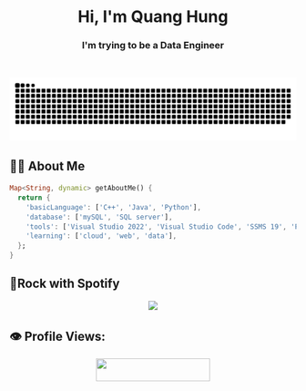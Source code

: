 <h1 align="center">Hi, I'm Quang Hung</h1>
<h3 align="center">I'm trying to be a Data Engineer</h3>
<br/>
<!-- <p align="center">
     <a href="https://www.linkedin.com/in/Tuanpluss02/"><img src="https://readme-typing-svg.herokuapp.com?font=Fira+Code&size=17&pause=1000&color=8E1AF7F7&width=435&lines=Software+and+cathedrals+are+much+the+same;First+we+build+them%2C+then+we+pray" alt="Typing SVG" /></a>
 </p> -->

<p align="center">
    <img src="https://github.com/Tuanpluss02/Tuanpluss02/blob/output/github-contribution-grid-snake-dark.svg">
</p>

## 🙋‍♂️ About Me
```Dart
Map<String, dynamic> getAboutMe() {
  return {
    'basicLanguage': ['C++', 'Java', 'Python'],
    'database': ['mySQL', 'SQL server'],
    'tools': ['Visual Studio 2022', 'Visual Studio Code', 'SSMS 19', 'Power Bi'],
    'learning': ['cloud', 'web', 'data'],
  };
}
```

<!-- ## 🚀 Languages and Tools:

<p align="center">
  <a href="https://stormx.software">
    <img src="https://skillicons.dev/icons?i=flutter,dart,kotlin,vue,python,c,cpp,mongodb,fastapi,firebase,docker,vscode,postgres,postman,matlab,linux&perline=10" />
  </a>
</p>
 -->

<!--
## 🔥My Github Streak
<p align="center">
    <a href="https://github.com/nhoklove059/github-readme-streak-stats">
        <img title="🔥 Get streak stats for your profile at git.io/streak-stats" alt="Tuan Plus's streak" src="https://github-readme-streak-stats.herokuapp.com/?user=Tuanpluss02&theme=black-ice&hide_border=true&stroke=0000&background=060A0CD0"/>
    </a>
</p>

## 📊 My Github Stats

<br/> -->
<!--
<p align="center">
<img src="https://github.com/nhoklove059/github-stats./blob/master/generated/overview.svg#gh-dark-mode-only">
<img src="https://github.com/nhoklove059/github-stats./blob/master/generated/languages.svg#gh-dark-mode-only">
</p>
<br/> -->


 ## 🎵Rock with Spotify

<p align="center">
<img src="https://open.spotify.com/album/72UmHMO7Ub30Iiq0EhmOfE">
</p>

<!--
## 📢Discord

<p align="center">
<!--      https://discord.com/channels/486784307273138207 -->
<!-- <img src="https://discord.com/channels/486784307273138207/widget.png?style=banner2" alt="Discord Banner 2"/>
</p> -->


## 👁️ Profile Views:
<!---
<p align="center">
     <a href="https://www.linkedin.com/in/tuanpluss02/" target="blank"><img align="center" src="https://skillicons.dev/icons?i=linkedin" alt="tuanpluss02" /></a>&nbsp;&nbsp;
<a href="https://stackoverflow.com/users/15892425/tuan-plus" target="blank"><img align="center" src="https://skillicons.dev/icons?i=stackoverflow" alt="15892425" /></a>&nbsp;&nbsp;
<a href="https://twitter.com/TunPlus3" target="blank"><img align="center" src="https://skillicons.dev/icons?i=twitter" alt="TunPlus3" /></a>&nbsp;&nbsp;
<a href="https://www.facebook.com/tuanpluss02/" target="blank"><img align="center" src="https://raw.githubusercontent.com/rahuldkjain/github-profile-readme-generator/master/src/images/icons/Social/facebook.svg" alt="TuanDo" height="50" width="50"  /></a>&nbsp;&nbsp;
<a href="https://www.instagram.com/tuanpluss02/" target="blank"><img align="center" src="https://skillicons.dev/icons?i=instagram" alt="tuanpluss02" /></a>
</p>
--->


<p align="center">
<img src="https://komarev.com/ghpvc/?username=nhoklove059&style=flat&color=blueviolet" width="200" height="40">
</p>


<!---
Tuanpluss02/Tuanpluss02 is a ✨ special ✨ repository because its `README.md` (this file) appears on your GitHub profile.
You can click the Preview link to take a look at your changes.
--->
